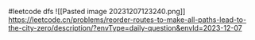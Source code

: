 #leetcode dfs
![[Pasted image 20231207123240.png]]
https://leetcode.cn/problems/reorder-routes-to-make-all-paths-lead-to-the-city-zero/description/?envType=daily-question&envId=2023-12-07

